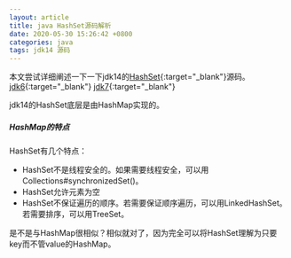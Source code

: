 ```yaml
---
layout: article
title: java HashSet源码解析
date: 2020-05-30 15:26:42 +0800
categories: java
tags: jdk14 源码
---
```

本文尝试详细阐述一下一下jdk14的[HashSet](http://hg.openjdk.java.net/jdk/jdk/file/jdk-14-ga/src/java.base/share/classes/java/util/HashSet.java){:target="_blank"}源码。
[jdk6](http://hg.openjdk.java.net/jdk6/jdk6/jdk/file/default/src/share/classes/java/util/HashSet.java){:target="_blank"}
[jdk7](http://hg.openjdk.java.net/jdk/jdk/file/jdk7-b100/jdk/src/share/classes/java/util/HashSet.java){:target="_blank"}


jdk14的HashSet底层是由HashMap实现的。

##### HashMap的特点

HashSet有几个特点：
+ HashSet不是线程安全的。如果需要线程安全，可以用Collections#synchronizedSet()。
+ HashSet允许元素为空
+ HashSet不保证遍历的顺序。若需要保证顺序遍历，可以用LinkedHashSet。若需要排序，可以用TreeSet。

是不是与HashMap很相似？相似就对了，因为完全可以将HashSet理解为只要key而不管value的HashMap。
